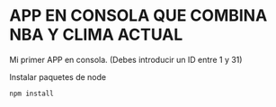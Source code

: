 # APP EN CONSOLA QUE COMBINA NBA Y CLIMA ACTUAL

Mi primer APP en consola.
(Debes introducir un ID entre 1 y 31)

Instalar paquetes de node

```
npm install
```